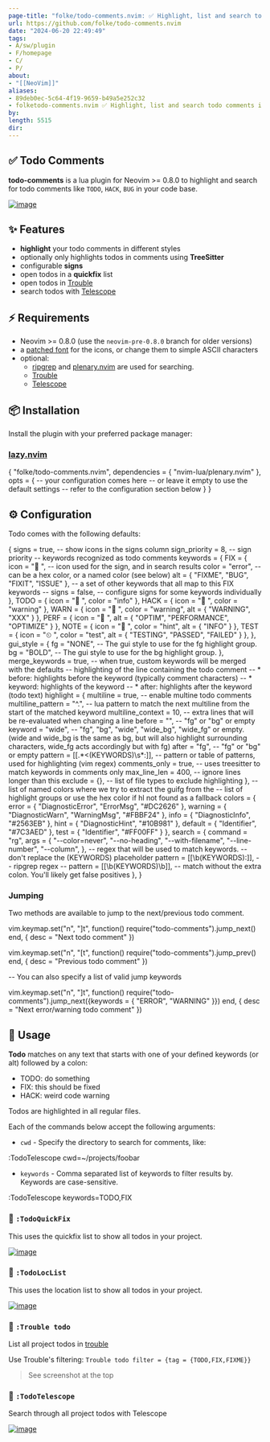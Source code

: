 ```yaml
---
page-title: "folke/todo-comments.nvim: ✅ Highlight, list and search todo comments in your projects"
url: https://github.com/folke/todo-comments.nvim
date: "2024-06-20 22:49:49"
tags: 
- A/sw/plugin
- F/homepage
- C/
- P/
about: 
- "[[NeoVim]]"
aliases: 
- 89deb0ec-5c64-4f19-9659-b49a5e252c32
- folketodo-comments.nvim ✅ Highlight, list and search todo comments in your projects
by: 
length: 5515
dir: 
---
```


## ✅ Todo Comments

[](https://github.com/folke/todo-comments.nvim#-todo-comments)

**todo-comments** is a lua plugin for Neovim >= 0.8.0 to highlight and search for todo comments like `TODO`, `HACK`, `BUG` in your code base.

[![image](https://user-images.githubusercontent.com/292349/118135272-ad21e980-b3b7-11eb-881c-e45a4a3d6192.png)](https://user-images.githubusercontent.com/292349/118135272-ad21e980-b3b7-11eb-881c-e45a4a3d6192.png)

## ✨ Features

[](https://github.com/folke/todo-comments.nvim#-features)

-   **highlight** your todo comments in different styles
-   optionally only highlights todos in comments using **TreeSitter**
-   configurable **signs**
-   open todos in a **quickfix** list
-   open todos in [Trouble](https://github.com/folke/trouble.nvim)
-   search todos with [Telescope](https://github.com/nvim-telescope/telescope.nvim)

## ⚡️ Requirements

[](https://github.com/folke/todo-comments.nvim#%EF%B8%8F-requirements)

-   Neovim >= 0.8.0 (use the `neovim-pre-0.8.0` branch for older versions)
-   a [patched font](https://www.nerdfonts.com/) for the icons, or change them to simple ASCII characters
-   optional:
    -   [ripgrep](https://github.com/BurntSushi/ripgrep) and [plenary.nvim](https://github.com/nvim-lua/plenary.nvim) are used for searching.
    -   [Trouble](https://github.com/folke/trouble.nvim)
    -   [Telescope](https://github.com/nvim-telescope/telescope.nvim)

## 📦 Installation

[](https://github.com/folke/todo-comments.nvim#-installation)

Install the plugin with your preferred package manager:

### [lazy.nvim](https://github.com/folke/lazy.nvim)

[](https://github.com/folke/todo-comments.nvim#lazynvim)

{
  "folke/todo-comments.nvim",
  dependencies \= { "nvim-lua/plenary.nvim" },
  opts \= {
    \-- your configuration comes here
    \-- or leave it empty to use the default settings
    \-- refer to the configuration section below
  }
}

## ⚙️ Configuration

[](https://github.com/folke/todo-comments.nvim#%EF%B8%8F-configuration)

Todo comes with the following defaults:

{
  signs \= true, \-- show icons in the signs column
  sign\_priority \= 8, \-- sign priority
  \-- keywords recognized as todo comments
  keywords \= {
    FIX \= {
      icon \= " ", \-- icon used for the sign, and in search results
      color \= "error", \-- can be a hex color, or a named color (see below)
      alt \= { "FIXME", "BUG", "FIXIT", "ISSUE" }, \-- a set of other keywords that all map to this FIX keywords
      \-- signs = false, -- configure signs for some keywords individually
    },
    TODO \= { icon \= " ", color \= "info" },
    HACK \= { icon \= " ", color \= "warning" },
    WARN \= { icon \= " ", color \= "warning", alt \= { "WARNING", "XXX" } },
    PERF \= { icon \= " ", alt \= { "OPTIM", "PERFORMANCE", "OPTIMIZE" } },
    NOTE \= { icon \= " ", color \= "hint", alt \= { "INFO" } },
    TEST \= { icon \= "⏲ ", color \= "test", alt \= { "TESTING", "PASSED", "FAILED" } },
  },
  gui\_style \= {
    fg \= "NONE", \-- The gui style to use for the fg highlight group.
    bg \= "BOLD", \-- The gui style to use for the bg highlight group.
  },
  merge\_keywords \= true, \-- when true, custom keywords will be merged with the defaults
  \-- highlighting of the line containing the todo comment
  \-- \* before: highlights before the keyword (typically comment characters)
  \-- \* keyword: highlights of the keyword
  \-- \* after: highlights after the keyword (todo text)
  highlight \= {
    multiline \= true, \-- enable multine todo comments
    multiline\_pattern \= "^.", \-- lua pattern to match the next multiline from the start of the matched keyword
    multiline\_context \= 10, \-- extra lines that will be re-evaluated when changing a line
    before \= "", \-- "fg" or "bg" or empty
    keyword \= "wide", \-- "fg", "bg", "wide", "wide\_bg", "wide\_fg" or empty. (wide and wide\_bg is the same as bg, but will also highlight surrounding characters, wide\_fg acts accordingly but with fg)
    after \= "fg", \-- "fg" or "bg" or empty
    pattern \= \[\[.\*<(KEYWORDS)\\s\*:\]\], \-- pattern or table of patterns, used for highlighting (vim regex)
    comments\_only \= true, \-- uses treesitter to match keywords in comments only
    max\_line\_len \= 400, \-- ignore lines longer than this
    exclude \= {}, \-- list of file types to exclude highlighting
  },
  \-- list of named colors where we try to extract the guifg from the
  \-- list of highlight groups or use the hex color if hl not found as a fallback
  colors \= {
    error \= { "DiagnosticError", "ErrorMsg", "#DC2626" },
    warning \= { "DiagnosticWarn", "WarningMsg", "#FBBF24" },
    info \= { "DiagnosticInfo", "#2563EB" },
    hint \= { "DiagnosticHint", "#10B981" },
    default \= { "Identifier", "#7C3AED" },
    test \= { "Identifier", "#FF00FF" }
  },
  search \= {
    command \= "rg",
    args \= {
      "\--color=never",
      "\--no-heading",
      "\--with-filename",
      "\--line-number",
      "\--column",
    },
    \-- regex that will be used to match keywords.
    \-- don't replace the (KEYWORDS) placeholder
    pattern \= \[\[\\b(KEYWORDS):\]\], \-- ripgrep regex
    \-- pattern = \[\[\\b(KEYWORDS)\\b\]\], -- match without the extra colon. You'll likely get false positives
  },
}

### Jumping

[](https://github.com/folke/todo-comments.nvim#jumping)

Two methods are available to jump to the next/previous todo comment.

vim.keymap.set("n", "\]t", function()
  require("todo-comments").jump\_next()
end, { desc \= "Next todo comment" })

vim.keymap.set("n", "\[t", function()
  require("todo-comments").jump\_prev()
end, { desc \= "Previous todo comment" })

\-- You can also specify a list of valid jump keywords

vim.keymap.set("n", "\]t", function()
  require("todo-comments").jump\_next({keywords \= { "ERROR", "WARNING" }})
end, { desc \= "Next error/warning todo comment" })

## 🚀 Usage

[](https://github.com/folke/todo-comments.nvim#-usage)

**Todo** matches on any text that starts with one of your defined keywords (or alt) followed by a colon:

-   TODO: do something
-   FIX: this should be fixed
-   HACK: weird code warning

Todos are highlighted in all regular files.

Each of the commands below accept the following arguments:

-   `cwd` - Specify the directory to search for comments, like:

:TodoTelescope cwd\=~/projects/foobar

-   `keywords` - Comma separated list of keywords to filter results by. Keywords are case-sensitive.

:TodoTelescope keywords\=TODO,FIX

### 🔎 `:TodoQuickFix`

[](https://github.com/folke/todo-comments.nvim#-todoquickfix)

This uses the quickfix list to show all todos in your project.

[![image](https://user-images.githubusercontent.com/292349/118135332-bf9c2300-b3b7-11eb-9a40-1307feb27c44.png)](https://user-images.githubusercontent.com/292349/118135332-bf9c2300-b3b7-11eb-9a40-1307feb27c44.png)

### 🔎 `:TodoLocList`

[](https://github.com/folke/todo-comments.nvim#-todoloclist)

This uses the location list to show all todos in your project.

[![image](https://user-images.githubusercontent.com/292349/118135332-bf9c2300-b3b7-11eb-9a40-1307feb27c44.png)](https://user-images.githubusercontent.com/292349/118135332-bf9c2300-b3b7-11eb-9a40-1307feb27c44.png)

### 🚦 `:Trouble todo`

[](https://github.com/folke/todo-comments.nvim#-trouble-todo)

List all project todos in [trouble](https://github.com/folke/trouble.nvim)

Use Trouble's filtering: `Trouble todo filter = {tag = {TODO,FIX,FIXME}}`

> See screenshot at the top

### 🔭 `:TodoTelescope`

[](https://github.com/folke/todo-comments.nvim#-todotelescope)

Search through all project todos with Telescope

[![image](https://user-images.githubusercontent.com/292349/118135371-ccb91200-b3b7-11eb-9002-66af3b683cf0.png)](https://user-images.githubusercontent.com/292349/118135371-ccb91200-b3b7-11eb-9002-66af3b683cf0.png)